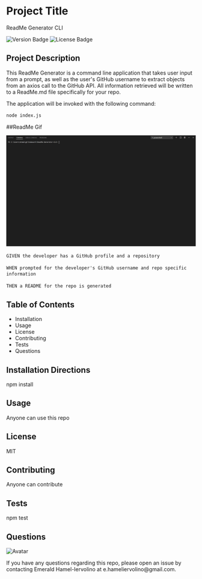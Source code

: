 
# Project Title 

ReadMe Generator CLI  

![Version Badge](https://img.shields.io/static/v1?label=Version&message=1.1.0&color=important) 
![License Badge](https://img.shields.io/static/v1?label=License&message=MIT&color=blue) 


## Project Description 

This ReadMe Generator is a command line application that takes user input from a prompt, as well as the user's GitHub username to extract objects from an axios call to the GitHub API. All information retrieved will be written to a ReadMe.md file specifically for your repo.

The application will be invoked with the following command:

```sh
node index.js
```

##ReadMe Gif

![ReadMe](/assets/ReadMe.gif)


```
GIVEN the developer has a GitHub profile and a repository

WHEN prompted for the developer's GitHub username and repo specific information

THEN a README for the repo is generated

```

## Table of Contents
 * Installation 
 * Usage
 * License
 * Contributing
 * Tests
 * Questions
 
## Installation Directions 

npm install 

## Usage 

Anyone can use this repo 

## License 

MIT 
 
## Contributing 

Anyone can contribute 

## Tests 

npm test 

## Questions 

<img src="https://avatars0.githubusercontent.com/u/60118647?v=4" width="100" alt="Avatar"/> 

<p>If you have any questions regarding this repo, please open an issue by contacting Emerald Hamel-Iervolino at e.hameliervolino@gmail.com.</p>
